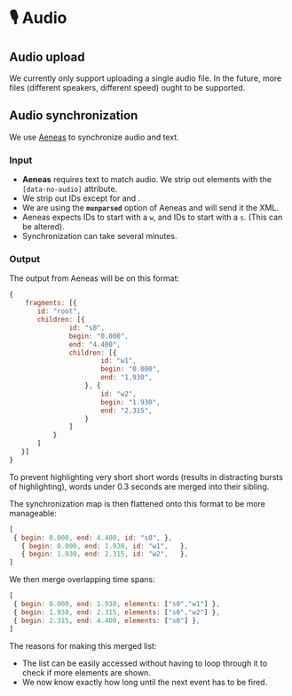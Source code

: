 # 🎙 Audio

## Audio upload

We currently only support uploading a single audio file. In the future, more files (different speakers, different speed) ought to be supported.

## Audio synchronization

We use [Aeneas](https://github.com/readbeyond/aeneas/) to synchronize audio and text.

### Input

- **Aeneas** requires text to match audio. We strip out elements with the `[data-no-audio]` attribute.
- We strip out IDs except for <word/> and <sentence/>.
- We are using the **`munparsed`** option of Aeneas and will send it the XML.
- Aeneas expects <word/> IDs to start with a `w`, and <sentence/> IDs to start with a `s`. (This can be altered).
- Synchronization can take several minutes.

### Output

The output from Aeneas will be on this format:

```js
{
    fragments: [{
       id: "root",
       children: [{
               id: "s0",
               begin: "0.000",
               end: "4.400",
               children: [{
                       id: "w1",
                       begin: "0.000",
                       end: "1.930",
                   }, {
                       id: "w2",
                       begin: "1.930",
                       end: "2.315",
                   }
               ]
           }
       ]
   }]
}
```

To prevent highlighting very short short words (results in distracting bursts of highlighting), words under 0.3 seconds are merged into their sibling.

The synchronization map is then flattened onto this format to be more manageable:

```js
[
 { begin: 0.000, end: 4.400, id: "s0", },
   { begin: 0.000, end: 1.930, id: "w1",   },
   { begin: 1.930, end: 2.315, id: "w2",   },
]
```

We then merge overlapping time spans:

```js
[
 { begin: 0.000, end: 1.930, elements: ["s0","w1"] },
 { begin: 1.930, end: 2.315, elements: ["s0","w2"] },
 { begin: 2.315, end: 4.400, elements: ["s0"] },
]
```

The reasons for making this merged list:

- The list can be easily accessed without having to loop through it to check if more elements are shown.
- We now know exactly how long until the next event has to be fired.
